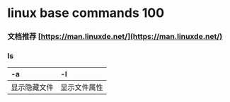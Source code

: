 # linux base commands 100

### 文档推荐 [https://man.linuxde.net/](https://man.linuxde.net/)

#### 

### ls

| -a | -l |
| :--- | :--- |
| 显示隐藏文件 | 显示文件属性 |

